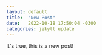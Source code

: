 ```yaml
---
layout: default
title:  "New Post"
date:   2022-10-18 17:50:04 -0300
categories: jekyll update
---
```


It's true, this is a new post!
